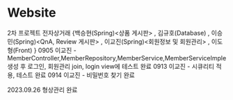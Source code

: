 # Website

2차 프로젝트 전자상거래 
{백승현(Spring)<상품 게시판> , 김규호(Database) , 이승민(Spring)<QnA, Review 게시판> , 이교진(Spring)<회원정보 및 회원관리> , 이도형(Front) }
0905 이교진 - MemberController,MemberRepository,MemberService,MemberServiceImple 생성 후 로그인, 회원관리 join, login view에 테스트 완료 
0913 이교진 - 시큐리티 적용, 테스트 완료
0914 이교진 - 비밀번호 찾기 완료


2023.09.26 형상관리 완료
